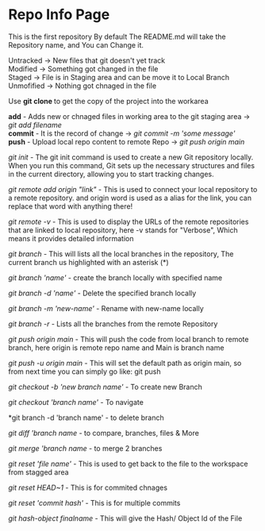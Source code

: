 # Repo Info Page
This is the first repository
By default The README.md will take the Repository name, and You can Change it.    


Untracked -> New files that git doesn't yet track  
Modified -> Something got changed in the file  
Staged -> File is in Staging area and can be move it to Local Branch  
Unmofified -> Nothing got chnaged in the file  

Use **git clone <link>** to get the copy of the project into the workarea  


**add** - Adds new or chnaged files in working area to the git staging area -> *git add filename*  
**commit** - It is the record of change -> *git commit -m 'some message'*  
**push** - Upload local repo content to remote Repo -> *git push origin main*  

  
*git init* - The git init command is used to create a new Git repository locally. When you run this command, Git sets up the necessary structures and files in the current directory, allowing you to start tracking changes.  

*git remote add origin "link"* - This is used to connect your local repository to a remote repository. and origin word is used as a alias for the link, you can replace that word with anything there!  

*git remote -v* - This is used to display the URLs of the remote repositories that are linked to local repository, here -v stands for "Verbose", Which means it provides detailed information  

*git branch* - This will lists all the local branches in the repository, The current branch us highlighted with an asterisk (*)  

*git branch 'name'* - create the branch locally with specified name  

*git branch -d 'name'* - Delete the specified branch locally  

*git branch -m 'new-name'* - Rename with new-name locally  

*git branch -r* - Lists all the branches from the remote Repository  

*git push origin main* - This will push the code from local branch to remote branch, here origin is remote repo name and Main is branch name  

*git push -u origin main* - This will set the default path as origin main, so from next time you can simply go like: git push  



*git checkout -b 'new branch name'* - To create new Branch  

*git checkout 'branch name'* - To navigate  

*git branch -d 'branch name' -  to delete branch  

*git diff 'branch name* - to compare, branches, files & More  

*git merge 'branch name* -  to merge 2 branches  

*git reset 'file name'* -  This is used to get back to the file to the workspace from stagged area  

*git reset HEAD~1* -  This is for commited chnages  

*git reset 'commit hash'* - This is for multiple commits  

*git hash-object _finalname_* - This will give the Hash/ Object Id of the File  
